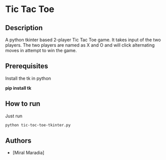 # Tic Tac Toe

## Description

A python tkinter based 2-player Tic Tac Toe game.
It takes input of the two players.
The two players are named as X and O
and will click alternating moves in attempt to win the game.

## Prerequisites

Install the tk in python

**pip install tk**

## How to run

Just run

```sh
python tic-toc-toe-tkinter.py
```

<!-- ## Screenshots/Demo -->

## Authors
- [Miral Maradia]